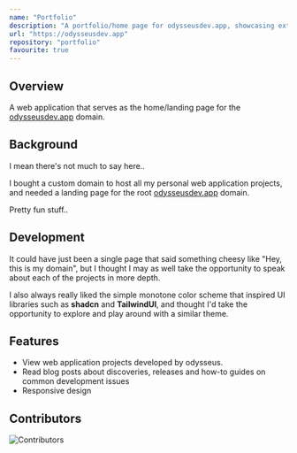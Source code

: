 ```yaml
---
name: "Portfolio"
description: "A portfolio/home page for odysseusdev.app, showcasing external facing projects"
url: "https://odysseusdev.app"
repository: "portfolio"
favourite: true
---
```


## Overview

A web application that serves as the home/landing page for the [odysseusdev.app](https://odysseusdev.app) domain.

## Background

I mean there's not much to say here..

I bought a custom domain to host all my personal web application projects, and needed a landing page for the root [odysseusdev.app](https://odysseusdev.app) domain.

Pretty fun stuff..

## Development

It could have just been a single page that said something cheesy like "Hey, this is my domain", but I thought I may as well take the opportunity to speak about each of the projects in more depth.

I also always really liked the simple monotone color scheme that inspired UI libraries such as **shadcn** and **TailwindUI**, and thought I'd take the opportunity to explore and play around with a similar theme.

## Features

-   View web application projects developed by odysseus.
-   Read blog posts about discoveries, releases and how-to guides on common development issues
-   Responsive design

## Contributors

![Contributors](https://contrib.rocks/image?repo=odysseusdev/portfolio)
